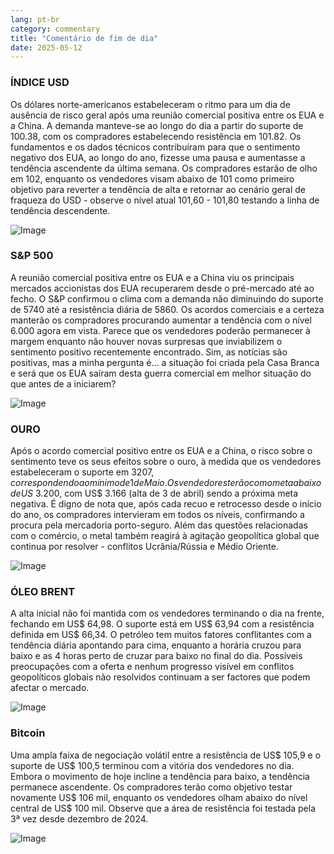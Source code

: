 ```yaml
---
lang: pt-br
category: commentary
title: "Comentário de fim de dia"
date: 2025-05-12
---
```


### ÍNDICE USD

Os dólares norte-americanos estabeleceram o ritmo para um dia de ausência de risco geral após uma reunião comercial positiva entre os EUA e a China. A demanda manteve-se ao longo do dia a partir do suporte de 100.38, com os compradores estabelecendo resistência em 101.82. Os fundamentos e os dados técnicos contribuíram para que o sentimento negativo dos EUA, ao longo do ano, fizesse uma pausa e aumentasse a tendência ascendente da última semana. Os compradores estarão de olho em 102, enquanto os vendedores visam abaixo de 101 como primeiro objetivo para reverter a tendência de alta e retornar ao cenário geral de fraqueza do USD - observe o nível atual 101,60 - 101,80 testando a linha de tendência descendente. 

![Image](https://markleighedu.github.io/img/May-2025/12-May-2025/usdindex.jpg)

### S&P 500

A reunião comercial positiva entre os EUA e a China viu os principais mercados accionistas dos EUA recuperarem desde o pré-mercado até ao fecho. O S&P confirmou o clima com a demanda não diminuindo do suporte de 5740 até a resistência diária de 5860. Os acordos comerciais e a certeza manterão os compradores procurando aumentar a tendência com o nível 6.000 agora em vista. Parece que os vendedores poderão permanecer à margem enquanto não houver novas surpresas que inviabilizem o sentimento positivo recentemente encontrado. Sim, as notícias são positivas, mas a minha pergunta é… a situação foi criada pela Casa Branca e será que os EUA saíram desta guerra comercial em melhor situação do que antes de a iniciarem? 

![Image](https://markleighedu.github.io/img/May-2025/12-May-2025/sp500.jpg)

### OURO

Após o acordo comercial positivo entre os EUA e a China, o risco sobre o sentimento teve os seus efeitos sobre o ouro, à medida que os vendedores estabeleceram o suporte em $3207, correspondendo ao mínimo de 1 de Maio. Os vendedores terão como meta abaixo de US$ 3.200, com US$ 3.166 (alta de 3 de abril) sendo a próxima meta negativa. É digno de nota que, após cada recuo e retrocesso desde o início do ano, os compradores intervieram em todos os níveis, confirmando a procura pela mercadoria porto-seguro. Além das questões relacionadas com o comércio, o metal também reagirá à agitação geopolítica global que continua por resolver - conflitos Ucrânia/Rússia e Médio Oriente. 

![Image](https://markleighedu.github.io/img/May-2025/12-May-2025/gold.jpg)

### ÓLEO BRENT

A alta inicial não foi mantida com os vendedores terminando o dia na frente, fechando em US$ 64,98. O suporte está em US$ 63,94 com a resistência definida em US$ 66,34. O petróleo tem muitos fatores conflitantes com a tendência diária apontando para cima, enquanto a horária cruzou para baixo e as 4 horas perto de cruzar para baixo no final do dia. Possíveis preocupações com a oferta e nenhum progresso visível em conflitos geopolíticos globais não resolvidos continuam a ser factores que podem afectar o mercado. 

![Image](https://markleighedu.github.io/img/May-2025/12-May-2025/brentoil.jpg)

### Bitcoin

Uma ampla faixa de negociação volátil entre a resistência de US$ 105,9 e o suporte de US$ 100,5 terminou com a vitória dos vendedores no dia. Embora o movimento de hoje incline a tendência para baixo, a tendência permanece ascendente. Os compradores terão como objetivo testar novamente US$ 106 mil, enquanto os vendedores olham abaixo do nível central de US$ 100 mil. Observe que a área de resistência foi testada pela 3ª vez desde dezembro de 2024.

![Image](https://markleighedu.github.io/img/May-2025/12-May-2025/bitcoin.jpg)

